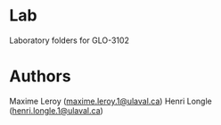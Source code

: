 # Lab
Laboratory folders for GLO-3102

# Authors
Maxime Leroy (maxime.leroy.1@ulaval.ca)
Henri Longle (henri.longle.1@ulaval.ca)
